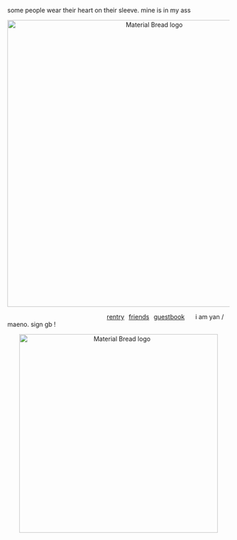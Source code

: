 some people wear their heart on their sleeve. mine is in my ass
<p align="center">
    <img width="650" src="https://media.discordapp.net/attachments/1028662831094173707/1218759357081059369/Untitled46_20240317111427.png?ex=6608d51a&is=65f6601a&hm=e8ea07f59109d1900d19b6f69d34a445e6f5d24723a3f2953e61ac4598648329&" alt="Material Bread logo">
</p>

⠀⠀⠀⠀⠀⠀⠀⠀⠀⠀⠀⠀⠀⠀⠀⠀⠀⠀⠀⠀⠀⠀[rentry](https://rentry.co/zen0researcher)⠀[friends](https://rentry.co/akapatients)⠀[guestbook](https://zheathbed.123guestbook.com/)  ⠀⠀i am yan / maeno. sign gb !

<p align="center">
    <img width="450" src="https://media.discordapp.net/attachments/1028662831094173707/1218764802642677831/Untitled47_20240317113436.png?ex=6608da2c&is=65f6652c&hm=d8c1b007a5c5f585368e926c753c9543827fe315bc96947b98710036063d679e&" alt="Material Bread logo">
</p>



